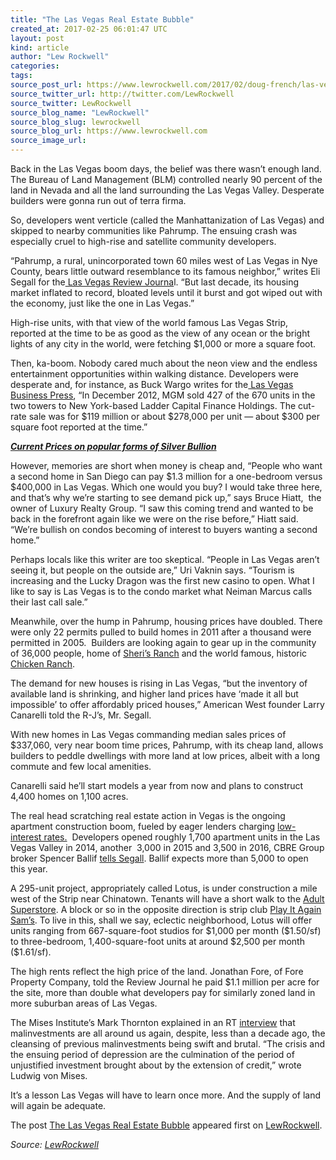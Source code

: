 ```yaml
---
title: "The Las Vegas Real Estate Bubble"
created_at: 2017-02-25 06:01:47 UTC
layout: post
kind: article
author: "Lew Rockwell"
categories: 
tags: 
source_post_url: https://www.lewrockwell.com/2017/02/doug-french/las-vegas-real-estate-bubble/
source_twitter_url: http://twitter.com/LewRockwell
source_twitter: LewRockwell
source_blog_name: "LewRockwell"
source_blog_slug: lewrockwell
source_blog_url: https://www.lewrockwell.com
source_image_url: 
---
```

<p>Back in the Las Vegas boom days, the belief was there wasn’t enough land.  The Bureau of Land Management (BLM) controlled nearly 90 percent of the land in Nevada and all the land surrounding the Las Vegas Valley. Desperate builders were gonna run out of terra firma.</p>
<p>So, developers went verticle (called the Manhattanization of Las Vegas) and skipped to nearby communities like Pahrump. The ensuing crash was especially cruel to high-rise and satellite community developers.</p>
<p>“Pahrump, a rural, unincorporated town 60 miles west of Las Vegas in Nye County, bears little outward resemblance to its famous neighbor,” writes Eli Segall for the<a href="http://www.reviewjournal.com/business/housing/builders-reviving-mothballed-projects-pahrump"> Las Vegas Review Journa</a>l. “But last decade, its housing market inflated to record, bloated levels until it burst and got wiped out with the economy, just like the one in Las Vegas.”</p>
<p>High-rise units, with that view of the world famous Las Vegas Strip, reported at the time to be as good as the view of any ocean or the bright lights of any city in the world, were fetching $1,000 or more a square foot.</p>
<p>Then, ka-boom. Nobody cared much about the neon view and the endless entertainment opportunities within walking distance. Developers were desperate and, for instance, as Buck Wargo writes for the<a href="http://businesspress.vegas/real-estate/local-high-rise-condo-market-rebound"> Las Vegas Business Press</a>, “In December 2012, MGM sold 427 of the 670 units in the two towers to New York-based Ladder Capital Finance Holdings. The cut-rate sale was for $119 million or about $278,000 per unit — about $300 per square foot reported at the time.”</p>
<p><em><strong><a href="http://www.cmi-gold-silver.com/silver-bullion-prices/?utm_source=LRC&amp;utm_medium=textad&amp;utm_campaign=silverprices">Current Prices on popular forms of Silver Bullion</a></strong></em></p>
<p>However, memories are short when money is cheap and, “People who want a second home in San Diego can pay $1.3 million for a one-bedroom versus $400,000 in Las Vegas. Which one would you buy? I would take three here, and that’s why we’re starting to see demand pick up,” says Bruce Hiatt,  the owner of Luxury Realty Group. “I saw this coming trend and wanted to be back in the forefront again like we were on the rise before,” Hiatt said. “We’re bullish on condos becoming of interest to buyers wanting a second home.”</p>
<p>Perhaps locals like this writer are too skeptical. “People in Las Vegas aren’t seeing it, but people on the outside are,” Uri Vaknin says. “Tourism is increasing and the Lucky Dragon was the first new casino to open. What I like to say is Las Vegas is to the condo market what Neiman Marcus calls their last call sale.”</p>
<p>Meanwhile, over the hump in Pahrump, housing prices have doubled. There were only 22 permits pulled to build homes in 2011 after a thousand were permitted in 2005.  Builders are looking again to gear up in the community of 36,000 people, home of <a href="http://www.sherisranch.com/">Sheri’s Ranch</a> and the world famous, historic <a href="https://chickenranchbrothel.com/">Chicken Ranch</a>.</p>
<p>The demand for new houses is rising in Las Vegas, “but the inventory of available land is shrinking, and higher land prices have ‘made it all but impossible’ to offer affordably priced houses,” American West founder Larry Canarelli told the R-J’s, Mr. Segall.</p>
<p>With new homes in Las Vegas commanding median sales prices of $337,060, very near boom time prices, Pahrump, with its cheap land, allows builders to peddle dwellings with more land at low prices, albeit with a long commute and few local amenities.</p>
<p>Canarelli said he’ll start models a year from now and plans to construct 4,400 homes on 1,100 acres.</p>
<p>The real head scratching real estate action in Vegas is the ongoing apartment construction boom, fueled by eager lenders charging <a href="https://www.multifamily.loans/multifamily-construction-loans/">low-interest rates.</a>  Developers opened roughly 1,700 apartment units in the Las Vegas Valley in 2014, another  3,000 in 2015 and 3,500 in 2016, CBRE Group broker Spencer Ballif <a href="http://www.reviewjournal.com/business/housing/southern-nevada-apartment-development-turns-urban-neighborhoods">tells Segall</a>. Ballif expects more than 5,000 to open this year.</p>
<p>A 295-unit project, appropriately called Lotus, is under construction a mile west of the Strip near Chinatown. Tenants will have a short walk to the <a href="https://www.yelp.com/biz/adult-superstore-las-vegas-5">Adult Superstore</a>. A block or so in the opposite direction is strip club <a href="https://www.yelp.com/biz/play-it-again-sam-las-vegas">Play It Again Sam’s</a>. To live in this, shall we say, eclectic neighborhood, Lotus will offer units ranging from 667-square-foot studios for $1,000 per month ($1.50/sf) to three-bedroom, 1,400-square-foot units at around $2,500 per month ($1.61/sf).</p>
<p>The high rents reflect the high price of the land. Jonathan Fore, of Fore Property Company, told the Review Journal he paid $1.1 million per acre for the site, more than double what developers pay for similarly zoned land in more suburban areas of Las Vegas.</p>
<p>The Mises Institute’s Mark Thornton explained in an RT <a href="https://mises.org/library/malinvestments-and-interest-rates">interview</a> that malinvestments are all around us again, despite, less than a decade ago, the cleansing of previous malinvestments being swift and brutal. &#8220;The crisis and the ensuing period of depression are the culmination of the period of unjustified investment brought about by the extension of credit,” wrote Ludwig von Mises.</p>
<p>It’s a lesson Las Vegas will have to learn once more. And the supply of land will again be adequate.</p>
<p>The post <a rel="nofollow" href="https://www.lewrockwell.com/2017/02/doug-french/las-vegas-real-estate-bubble/">The Las Vegas Real Estate Bubble</a> appeared first on <a rel="nofollow" href="https://www.lewrockwell.com">LewRockwell</a>.</p><div class="">
    <i>Source: <a href="https://www.lewrockwell.com">LewRockwell</a></i>
</div>
